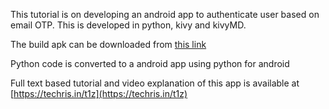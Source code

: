 This tutorial is on developing an android app to authenticate user based on email OTP. This is developed in python, kivy and kivyMD. 

The build apk can be downloaded from [this link](https://drive.google.com/file/d/1aV5TKqc7h2-orV-MtezWqARyRJ_13D4V/view?usp=sharing)

Python code is converted to a android app using python for android 

Full text based tutorial and video explanation of this app is available at [https://techris.in/t1z](https://techris.in/t1z)

